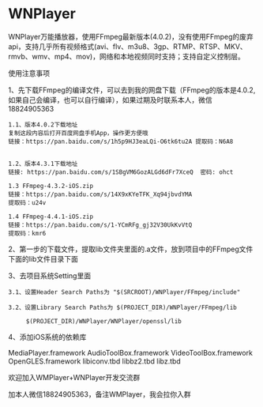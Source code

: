 # WNPlayer
WNPlayer万能播放器，使用FFmpeg最新版本(4.0.2)，没有使用FFmpeg的废弃api，支持几乎所有视频格式(avi、flv、m3u8、3gp、RTMP、RTSP、MKV、rmvb、wmv、mp4、mov)，网络和本地视频同时支持；支持自定义控制层。


使用注意事项

1、先下载FFmpeg的编译文件，可以去到我的网盘下载（FFmpeg的版本是4.0.2,如果自己会编译，也可以自行编译），如果过期及时联系本人，微信18824905363

    1.1、版本4.0.2下载地址
    复制这段内容后打开百度网盘手机App，操作更方便哦
    链接：https://pan.baidu.com/s/1h5p9HJ3eaLQi-O6tk6tu2A 提取码：N6A8
    
    
    1.2、版本4.3.1下载地址
    链接: https://pan.baidu.com/s/1SBgVM6GozALGd6dFr7XceQ  密码: ohct
    
    1.3 FFmpeg-4.3.2-iOS.zip
    链接：https://pan.baidu.com/s/14X9xKYeTFK_Xq94jbvdYMA 
    提取码：u24v

    1.4 FFmpeg-4.4.1-iOS.zip
    链接：https://pan.baidu.com/s/1-YCmRFg_gj32V30UkKvVtQ 
    提取码：kmr6


2、第一步的下载文件，提取lib文件夹里面的.a文件，放到项目中的FFmpeg文件下面的lib文件目录下面

3、去项目系统Setting里面

    3.1、设置Header Search Paths为 "$(SRCROOT)/WNPlayer/FFmpeg/include"

    3.2、设置Library Search Paths为 $(PROJECT_DIR)/WNPlayer/FFmpeg/lib
    
         $(PROJECT_DIR)/WNPlayer/WNPlayer/openssl/lib

4、添加iOS系统的依赖库

MediaPlayer.framework
AudioToolBox.framework
VideoToolBox.framework
OpenGLES.framework
libiconv.tbd
libbz2.tbd
libz.tbd


欢迎加入WMPlayer+WNPlayer开发交流群

加本人微信18824905363，备注WMPlayer，我会拉你入群
